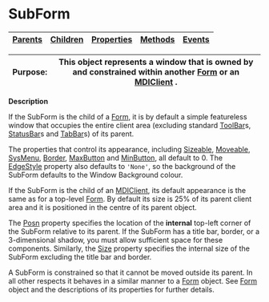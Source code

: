 




<h1 class="heading"><span class="name">SubForm</span></h1>

| [Parents](../ParentLists/SubForm.htm) | [Children](../ChildLists/SubForm.htm) | [Properties](../PropLists/SubForm.htm) | [Methods](../MethodLists/SubForm.htm) | [Events](../EventLists/SubForm.htm) |
| --- | --- | --- | --- | ---  |


| Purpose: | This object represents a window that is owned by and constrained         within another [Form](../a-z/form.md) or an [MDIClient](../a-z/mdiclient.md) . |
| --- | ---  |


**Description**


If the SubForm is the child of a [Form](../a-z/form.md), it is
by default a simple featureless window that occupies the entire client area
(excluding standard [ToolBar](../a-z/toolbar.md)s, [StatusBar](../a-z/statusbar.md)s
and [TabBar](../a-z/tabbar.md)s) of its parent.



The properties
that control its appearance, including [Sizeable](../a-z/sizeable.md),
[Moveable](../a-z/moveable.md), [SysMenu](../a-z/sysmenu.md),
[Border](../a-z/border.md), [MaxButton](../a-z/maxbutton.md) and [MinButton](../a-z/minbutton.md), all default to 0. The [EdgeStyle](../a-z/edgestyle.md) property also defaults to `'None'`, so the
background of the SubForm defaults to the Window Background colour.


If the SubForm is the child of an [MDIClient](../a-z/mdiclient.md),
its default appearance is the same as for a top-level [Form](../a-z/form.md).
By default its size is 25% of its parent client area and it is positioned in the
centre of its parent object.


The [Posn](../a-z/posn.md) property specifies the location of
the **internal** top-left corner of the SubForm relative to its parent. If
the SubForm has a title bar, border, or a 3-dimensional shadow, you must allow
sufficient space for these components. Similarly, the [Size](../a-z/size.md) property specifies the internal size of the SubForm excluding the title bar and
border.


A SubForm is constrained so that it cannot be moved outside its parent. In
all other respects it behaves in a similar manner to a [Form](../a-z/form.md) object. See [Form](../a-z/form.md) object and the descriptions of
its properties for further details.


